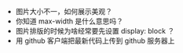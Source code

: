 
- 图片大小不一，如何展示美观？
- 你知道 max-width 是什么意思吗？
- 图片排版的时候为啥经常要先设置 display: block ？
- 用 github 客户端把最新代码上传到 github 服务器上